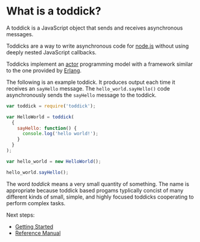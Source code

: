 # What is a toddick?

A toddick is a JavaScript object that sends and receives asynchronous messages. 

Toddicks are a way to write asynchronous code for [node.js][] without using deeply nested 
JavaScript callbacks.

Toddicks implement an [actor][] programming model with a framework similar to the one 
provided by [Erlang][]. 

The following is an example toddick. It produces output each time it receives an `sayHello` 
message. The `hello_world.sayHello()` code asynchronously sends the `sayHello` message to the
toddick.

```js
var toddick = require('toddick');

var HelloWorld = toddick(
  {
    sayHello: function() {
      console.log('hello world!');
    }
  }
);

var hello_world = new HelloWorld();

hello_world.sayHello();   
```

The word *toddick* means a very small quantity of something. The name is appropriate because 
toddick based progams typlically concist of many different kinds of small, simple, and highly 
focused toddicks cooperating to perform complex tasks.

Next steps:

 * [Getting Started](https://github.com/maimedleech/toddick/wiki/Getting-Started)
 * [Reference Manual](https://github.com/maimedleech/toddick/wiki/User-Guide)


[node.js]: http://nodejs.org
[actor]:   http://en.wikipedia.org/wiki/Actor_model
[Erlang]:  http://www.erlang.org/

